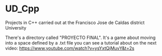 # UD_Cpp
Projects in C++ carried out at the Francisco Jose de Caldas district University

There's a directory called "PROYECTO FINAL". It's a game about moving into a space defined by a .txt file
you can see a tutorial about on the next video:  https://www.youtube.com/watch?v=ysYxtQjMuvY&t=2s
